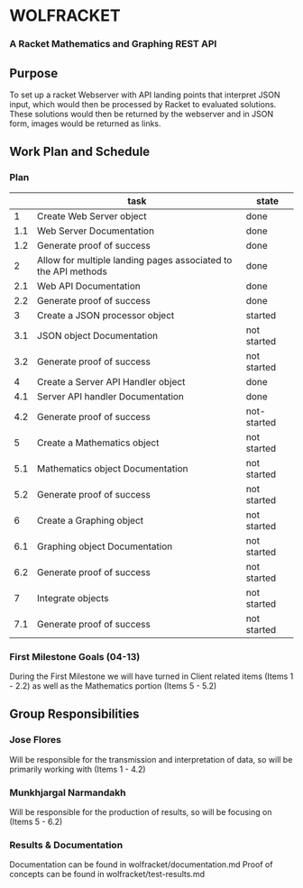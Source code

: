 # WOLFRACKET
### A Racket Mathematics and Graphing REST API

## Purpose
To set up a racket Webserver with API landing points that interpret JSON input, which would then be processed by Racket to evaluated solutions. These solutions would then be returned by the webserver and in JSON form, images would be returned as links.

## Work Plan and Schedule
### Plan

|   | task | state |
|---|------|-------|
| 1 | Create Web Server object | done |
|1.1| Web Server Documentation | done |
|1.2| Generate proof of success| done |
| 2 | Allow for multiple landing pages associated to the API methods | done |
|2.1| Web API Documentation | done |
|2.2| Generate proof of success| done |
| 3 | Create a JSON processor object | started |
|3.1| JSON object Documentation | not started |
|3.2| Generate proof of success| not started |
| 4 | Create a Server API Handler object | done |
|4.1| Server API handler Documentation | done |
|4.2| Generate proof of success| not-started |
| 5 | Create a Mathematics object | not started |
|5.1| Mathematics object Documentation | not started |
|5.2| Generate proof of success| not started |
| 6 | Create a Graphing object | not started |
|6.1| Graphing object Documentation | not started |
|6.2| Generate proof of success| not started |
|7  | Integrate objects | not started |
|7.1| Generate proof of success| not started |

### First Milestone Goals (04-13)
During the First Milestone we will have turned in Client related items (Items 1 - 2.2) as well as the Mathematics portion (Items 5 - 5.2)

## Group Responsibilities
### Jose Flores
Will be responsible for the transmission and interpretation of data, so will be primarily working with (Items 1 - 4.2)

### Munkhjargal Narmandakh
Will be responsible for the production of results, so will be focusing on (Items 5 - 6.2)

### Results & Documentation
Documentation can be found in wolfracket/documentation.md
Proof of concepts can be found in wolfracket/test-results.md

<!-- Links -->
[piazza]: https://piazza.com/class/i55is8xqqwhmr?cid=453
[markdown]: https://help.github.com/articles/markdown-basics/
[json]: http://jsonlint.com/
[proposal]: https://docs.google.com/presentation/d/1jA6KDpAIbmpuTRilt6YqcnbVv8tDG9p0BZxEkVU0yhk/edit#slide=id.p
